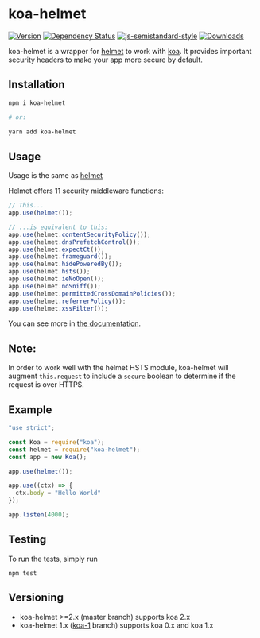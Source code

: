 koa-helmet
==========

[![Version](https://img.shields.io/npm/v/koa-helmet.svg)](https://www.npmjs.com/package/koa-helmet)
[![Dependency Status](https://img.shields.io/david/venables/koa-helmet.svg)](https://david-dm.org/venables/koa-helmet)
[![js-semistandard-style](https://img.shields.io/badge/code%20style-semistandard-brightgreen.svg?style=flat-square)](https://github.com/Flet/semistandard)
[![Downloads](https://img.shields.io/npm/dm/koa-helmet.svg)](https://www.npmjs.com/package/koa-helmet)

koa-helmet is a wrapper for [helmet](https://github.com/helmetjs/helmet) to work with [koa](https://github.com/koajs/koa). It provides important security headers to make your app more secure by default.

Installation
------------

```sh
npm i koa-helmet

# or:

yarn add koa-helmet
```

Usage
-----

Usage is the same as [helmet](https://github.com/helmetjs/helmet)

Helmet offers 11 security middleware functions:

```js
// This...
app.use(helmet());

// ...is equivalent to this:
app.use(helmet.contentSecurityPolicy());
app.use(helmet.dnsPrefetchControl());
app.use(helmet.expectCt());
app.use(helmet.frameguard());
app.use(helmet.hidePoweredBy());
app.use(helmet.hsts());
app.use(helmet.ieNoOpen());
app.use(helmet.noSniff());
app.use(helmet.permittedCrossDomainPolicies());
app.use(helmet.referrerPolicy());
app.use(helmet.xssFilter());
```

You can see more in [the documentation](https://helmetjs.github.io/docs/).

Note:
-----

In order to work well with the helmet HSTS module, koa-helmet will augment
`this.request` to include a `secure` boolean to determine if the request
is over HTTPS.

Example
-------

```js
"use strict";

const Koa = require("koa");
const helmet = require("koa-helmet");
const app = new Koa();

app.use(helmet());

app.use((ctx) => {
  ctx.body = "Hello World"
});

app.listen(4000);
```


Testing
-------

To run the tests, simply run

```
npm test
```

Versioning
----------

* koa-helmet >=2.x (master branch) supports koa 2.x
* koa-helmet 1.x ([koa-1](https://github.com/venables/koa-helmet/tree/koa-1) branch) supports koa 0.x and koa 1.x
